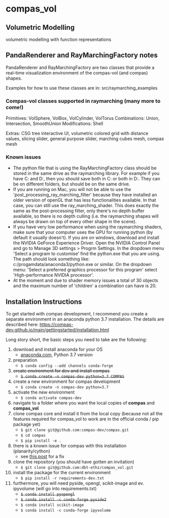 # compas_vol
## Volumetric Modelling

volumetric modelling with function representations

## PandaRenderer and RayMarchingFactory notes
PandaRenderer and RayMarchingFactory are two classes that provide a real-time visualization environment of the compas-vol (and compas) shapes. 

Examples for how to use these classes are in: src/raymarching_examples

### Compas-vol classes supported in raymarching (many more to come!)
Primitives: VolSphere, VolBox, VolCylinder, VolTorus
Combinations: Union, Intersection, SmoothUnion
Modifications: Shell

Extras: CSG tree interactive UI, volumetric colored grid with distance values, slicing slider, general purpose slider, marching cubes mesh, compas mesh

### Known issues
- The python file that is using the RayMarchingFactory class should be stored in the same drive as the raymarching library. For example if you have C: and D:, then you should save both in C: or both in D:. They can be on different folders, but should be on the same drive.
- If you are running on Mac, you will not be able to use the 'post_processing_ray_marching_filter' because they have installed an older version of openGL that has less functionalities available. In that case, you can still use the ray_marching_shader. This does exactly the same as the post-processing filter, only there's no depth buffer available, so there is no depth culling (i.e. the raymarching shapes will always be drawn on top of every other shape in the scene). 
- If you have very low performance when using the raymarching shaders, make sure that your computer uses the GPU for running python (by default it usually doesn't). If you are on windows, download and install the NVIDIA GeForce Experience Driver. Open the NVIDIA Control Panel and go to Manage 3D settings > Progrm Settings. In the dropdown menu 'Select a program to customise' find the python.exe that you are using. The path should look something like: c:/progamdata/anaconda3/python.exe or similar. On the dropdown menu: 'Select a preferred graphics processor for this program' select 'High-performance NVIDIA processor'.  
- At the moment and due to shader memory issues a total of 30 objects and the maximum number of 'children' a combination can have is 20. 




## Installation Instructions

To get started with compas development, I recommend you create a separate environment in an anaconda python 3.7 installation. The details are described here: https://compas-dev.github.io/main/gettingstarted/installation.html

Long story short, the basic steps you need to take are the following:
1. download and install anaconda for your OS
   - [anaconda.com](https://www.anaconda.com/distribution/), Python 3.7 version
1. preparation
   - `$ conda config --add channels conda-forge`
1. ~~create environment for dev and install compas~~
   - ~~`$ conda create -n compas-dev python=3.7 COMPAS`~~
1. create a new environment for compas development
   - `$ conda create -n compas-dev python=3.7`
1. activate the new environment
   - `$ conda activate compas-dev`
1. navigate to a folder where you want the local copies of **compas** and **compas_vol**
1. clone compas core and install it from the local copy (because not all the features required for compas_vol to work are in the official conda / pip package yet)
   - `$ git clone git@github.com:compas-dev/compas.git`
   - `$ cd compas`
   - `$ pip install -e .`
1. there is a known issue for compas with this installation (planarity/cython)
   - see [this post](https://compas-dev.github.io/main/gettingstarted/knownissues.html) for a fix
1. clone the repository (you should have gotten an invitation)
   - `$ git clone git@github.com:dbt-ethz/compas_vol.git`
1. install the package for the current environment
   - `$ pip install -r requirements-dev.txt`
1. furthermore, you will need pyside, opengl, scikit-image and ev. ipyvolume (will go into requirements.txt)
   - ~~`$ conda install pyopengl`~~
   - ~~`$ conda install -c conda-forge pyside2`~~
   - `$ conda install scikit-image`
   - `$ conda install -c conda-forge ipyvolume`

